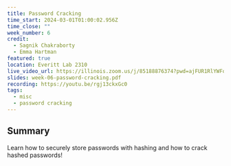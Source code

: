 ```yaml
---
title: Password Cracking
time_start: 2024-03-01T01:00:02.956Z
time_close: ""
week_number: 6
credit:
  - Sagnik Chakraborty
  - Emma Hartman
featured: true
location: Everitt Lab 2310
live_video_url: https://illinois.zoom.us/j/85188876374?pwd=ajFUR1RlYWFoVU83cURBSWQ2NlNMUT09
slides: week-06-password-cracking.pdf
recording: https://youtu.be/rgj13ckxGc0
tags:
  - misc
  - password cracking
---
```

## Summary

Learn how to securely store passwords with hashing and how to crack hashed passwords!
